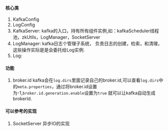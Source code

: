 #### 核心类
1. KafkaConfig
2. LogConfig
3. KafkaServer: kafka的入口，持有所有组件实例,如：kafkaScheduler线程池，zkUtils，LogManager，SocketServer
4. LogManager: kafka日志个管理子系统， 负责日志的创建，检索，和清理，这些操作实际是是会委托给Log实例.
5. Log: 









#### 功能
1. broker.id
kafka会在`log.dirs`里面记录自己的broker.id,可以查看`log.dirs`中的`meta.properties`，通过将broker.id设置为-1,`broker.id.generation.enable`设置为`true`
就可以让kafka自动生成brokerId.





#### 可以参考的实现
1. SocketServer 异步IO的实现


